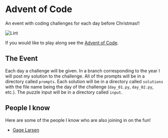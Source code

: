 Advent of Code
==============

An event with coding challenges for each day before Christmas!!

![Lint](https://github.com/TannerFrandsen/AdventOfCode/workflows/Lint/badge.svg?branch=2020)

If you would like to play along see the [Advent of Code](https://adventofcode.com).

The Event
---------
Each day a challenge will be given.  In a branch corresponding to the year I will post my solution to the challenge.
All of the prompts will be in a directory called `prompts`. Each solution will be in a directory called 
`solutions` with the file name being the day of the challenge (`day_01.py`, `day_02.py`, etc.).
The puzzle input will be in a directory called `input`.

People I know
-------------
Here are some of the people I know who are also joining in on the fun!

- [Gage Larsen](https://github.com/gagelarsen/adventofcode)
